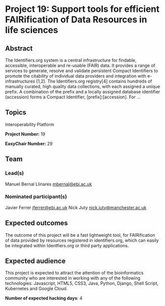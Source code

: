 # Project 19: Support tools for efficient FAIRification of Data Resources in life sciences

## Abstract

The Identifiers.org system is a central infrastructure for findable, accessible, interoperable and re-usable (FAIR) data. It provides a range of services to generate, resolve and validate persistent Compact Identifiers to promote the citability of individual data providers and integration with e-infrastructures [1,2]. The Identifiers.org registry[4] contains hundreds of manually curated, high quality data collections, with each assigned a unique prefix. A combination of the prefix and a locally assigned database identifier (accession) forms a Compact Identifier, [prefix]:[accession]. For ...

## Topics

Interoperability Platform

**Project Number:** 19



**EasyChair Number:** 29

## Team

### Lead(s)

Manuel Bernal Llinares <mbernal@ebi.ac.uk>

### Nominated participant(s)

Javier Ferrer <jferrer@ebi.ac.uk>
 Nick Juty <nick.juty@manchester.ac.uk>

## Expected outcomes

The outcome of this project will be a fast lightweight tool, for FAIRification of data provided by resources registered in identifiers.org, which can easily be integrated within Identfiers.org or third party applications.

## Expected audience

This project is expected to attract the attention of the bioinformatics community who are interested in working with any of the following technologies: Javascript, HTML5, CSS3, Java, Python, Django, Shell Script, Kubernetes and Google Cloud.

**Number of expected hacking days**: 4

